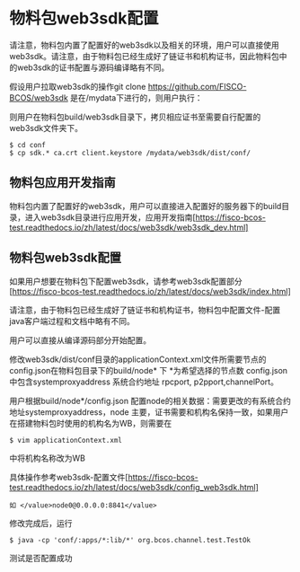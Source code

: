 # 物料包web3sdk配置

请注意，物料包内置了配置好的web3sdk以及相关的环境，用户可以直接使用web3sdk。请注意，由于物料包已经生成好了链证书和机构证书，因此物料包中的web3sdk的证书配置与源码编译略有不同。

假设用户拉取web3sdk的操作git clone https://github.com/FISCO-BCOS/web3sdk 是在/mydata下进行的，则用户执行：

则用户在物料包build/web3sdk目录下，拷贝相应证书至需要自行配置的web3sdk文件夹下。 

```
$ cd conf
$ cp sdk.* ca.crt client.keystore /mydata/web3sdk/dist/conf/
```

## 物料包应用开发指南

物料包内置了配置好的web3sdk，用户可以直接进入配置好的服务器下的build目录，进入web3sdk目录进行应用开发，应用开发指南[https://fisco-bcos-test.readthedocs.io/zh/latest/docs/web3sdk/web3sdk_dev.html]

## 物料包web3sdk配置

如果用户想要在物料包下配置web3sdk，请参考web3sdk配置部分[https://fisco-bcos-test.readthedocs.io/zh/latest/docs/web3sdk/index.html]

请注意，由于物料包已经生成好了链证书和机构证书，物料包中配置文件-配置java客户端过程和文档中略有不同。

用户可以直接从编译源码部分开始配置。   

修改web3sdk/dist/conf目录的applicationContext.xml文件所需要节点的config.json在物料包目录下的build/node* 下 *为希望选择的节点数
config.json中包含systemproxyaddress 系统合约地址 rpcport, p2pport,channelPort。


用户根据build/node*/config.json 配置node的相关数据：需要更改的有系统合约地址systemproxyaddress，node 主要，证书需要和机构名保持一致，如果用户在搭建物料包时使用的机构名为WB，则需要在

```
$ vim applicationContext.xml
```

中将机构名称改为WB

具体操作参考web3sdk-配置文件[https://fisco-bcos-test.readthedocs.io/zh/latest/docs/web3sdk/config_web3sdk.html]

```
如 </value>node0@0.0.0.0:8841</value>
```

修改完成后，运行

```
$ java -cp 'conf/:apps/*:lib/*' org.bcos.channel.test.TestOk
```

测试是否配置成功



